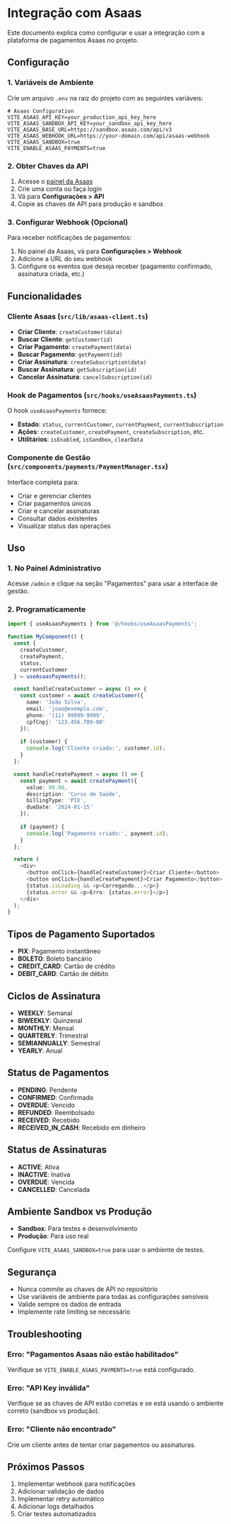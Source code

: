 # Integração com Asaas

Este documento explica como configurar e usar a integração com a plataforma de pagamentos Asaas no projeto.

## Configuração

### 1. Variáveis de Ambiente

Crie um arquivo `.env` na raiz do projeto com as seguintes variáveis:

```env
# Asaas Configuration
VITE_ASAAS_API_KEY=your_production_api_key_here
VITE_ASAAS_SANDBOX_API_KEY=your_sandbox_api_key_here
VITE_ASAAS_BASE_URL=https://sandbox.asaas.com/api/v3
VITE_ASAAS_WEBHOOK_URL=https://your-domain.com/api/asaas-webhook
VITE_ASAAS_SANDBOX=true
VITE_ENABLE_ASAAS_PAYMENTS=true
```

### 2. Obter Chaves da API

1. Acesse o [painel da Asaas](https://www.asaas.com/)
2. Crie uma conta ou faça login
3. Vá para **Configurações > API**
4. Copie as chaves de API para produção e sandbox

### 3. Configurar Webhook (Opcional)

Para receber notificações de pagamentos:

1. No painel da Asaas, vá para **Configurações > Webhook**
2. Adicione a URL do seu webhook
3. Configure os eventos que deseja receber (pagamento confirmado, assinatura criada, etc.)

## Funcionalidades

### Cliente Asaas (`src/lib/asaas-client.ts`)

- **Criar Cliente**: `createCustomer(data)`
- **Buscar Cliente**: `getCustomer(id)`
- **Criar Pagamento**: `createPayment(data)`
- **Buscar Pagamento**: `getPayment(id)`
- **Criar Assinatura**: `createSubscription(data)`
- **Buscar Assinatura**: `getSubscription(id)`
- **Cancelar Assinatura**: `cancelSubscription(id)`

### Hook de Pagamentos (`src/hooks/useAsaasPayments.ts`)

O hook `useAsaasPayments` fornece:

- **Estado**: `status`, `currentCustomer`, `currentPayment`, `currentSubscription`
- **Ações**: `createCustomer`, `createPayment`, `createSubscription`, etc.
- **Utilitários**: `isEnabled`, `isSandbox`, `clearData`

### Componente de Gestão (`src/components/payments/PaymentManager.tsx`)

Interface completa para:

- Criar e gerenciar clientes
- Criar pagamentos únicos
- Criar e cancelar assinaturas
- Consultar dados existentes
- Visualizar status das operações

## Uso

### 1. No Painel Administrativo

Acesse `/admin` e clique na seção "Pagamentos" para usar a interface de gestão.

### 2. Programaticamente

```typescript
import { useAsaasPayments } from '@/hooks/useAsaasPayments';

function MyComponent() {
  const {
    createCustomer,
    createPayment,
    status,
    currentCustomer
  } = useAsaasPayments();

  const handleCreateCustomer = async () => {
    const customer = await createCustomer({
      name: 'João Silva',
      email: 'joao@exemplo.com',
      phone: '(11) 99999-9999',
      cpfCnpj: '123.456.789-00'
    });
    
    if (customer) {
      console.log('Cliente criado:', customer.id);
    }
  };

  const handleCreatePayment = async () => {
    const payment = await createPayment({
      value: 99.90,
      description: 'Curso de Saúde',
      billingType: 'PIX',
      dueDate: '2024-01-15'
    });
    
    if (payment) {
      console.log('Pagamento criado:', payment.id);
    }
  };

  return (
    <div>
      <button onClick={handleCreateCustomer}>Criar Cliente</button>
      <button onClick={handleCreatePayment}>Criar Pagamento</button>
      {status.isLoading && <p>Carregando...</p>}
      {status.error && <p>Erro: {status.error}</p>}
    </div>
  );
}
```

## Tipos de Pagamento Suportados

- **PIX**: Pagamento instantâneo
- **BOLETO**: Boleto bancário
- **CREDIT_CARD**: Cartão de crédito
- **DEBIT_CARD**: Cartão de débito

## Ciclos de Assinatura

- **WEEKLY**: Semanal
- **BIWEEKLY**: Quinzenal
- **MONTHLY**: Mensal
- **QUARTERLY**: Trimestral
- **SEMIANNUALLY**: Semestral
- **YEARLY**: Anual

## Status de Pagamentos

- **PENDING**: Pendente
- **CONFIRMED**: Confirmado
- **OVERDUE**: Vencido
- **REFUNDED**: Reembolsado
- **RECEIVED**: Recebido
- **RECEIVED_IN_CASH**: Recebido em dinheiro

## Status de Assinaturas

- **ACTIVE**: Ativa
- **INACTIVE**: Inativa
- **OVERDUE**: Vencida
- **CANCELLED**: Cancelada

## Ambiente Sandbox vs Produção

- **Sandbox**: Para testes e desenvolvimento
- **Produção**: Para uso real

Configure `VITE_ASAAS_SANDBOX=true` para usar o ambiente de testes.

## Segurança

- Nunca commite as chaves de API no repositório
- Use variáveis de ambiente para todas as configurações sensíveis
- Valide sempre os dados de entrada
- Implemente rate limiting se necessário

## Troubleshooting

### Erro: "Pagamentos Asaas não estão habilitados"

Verifique se `VITE_ENABLE_ASAAS_PAYMENTS=true` está configurado.

### Erro: "API Key inválida"

Verifique se as chaves de API estão corretas e se está usando o ambiente correto (sandbox vs produção).

### Erro: "Cliente não encontrado"

Crie um cliente antes de tentar criar pagamentos ou assinaturas.

## Próximos Passos

1. Implementar webhook para notificações
2. Adicionar validação de dados
3. Implementar retry automático
4. Adicionar logs detalhados
5. Criar testes automatizados 